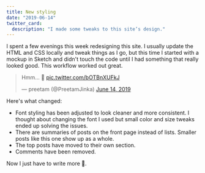 ```yaml
---
title: New styling
date: "2019-06-14"
twitter_card:
  description: "I made some tweaks to this site’s design."
---
```


I spent a few evenings this week redesigning this site. I usually update the
HTML and CSS locally and tweak things as I go, but this time I started with
a mockup in Sketch and didn't touch the code until I had something that really
looked good. This workflow worked out great.

<blockquote class="twitter-tweet" data-conversation="none" data-dnt="true" data-theme="light" data-link-color="#333"><p lang="und" dir="ltr">Hmm... 🤔 <a href="https://t.co/bOTBnXUFkJ">pic.twitter.com/bOTBnXUFkJ</a></p>&mdash; preetam (@PreetamJinka) <a href="https://twitter.com/PreetamJinka/status/1139369122125369344?ref_src=twsrc%5Etfw">June 14, 2019</a></blockquote> <script async src="https://platform.twitter.com/widgets.js" charset="utf-8"></script>


Here's what changed:

* Font styling has been adjusted to look cleaner and more consistent. I thought about changing the font I used but small color and size tweaks ended up solving the issues.
* There are summaries of posts on the front page instead of lists. Smaller posts like this one show up as a whole.
* The top posts have moved to their own section.
* Comments have been removed.

Now I just have to write more 🙂.

<!--more-->